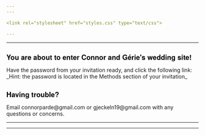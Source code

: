 ```yaml
---
---

<link rel="stylesheet" href="styles.css" type="text/css">

---
```

---


<h1 style="font-size:130%;color:BLACK;text-align:left; font-family:Helvetica Neue;"> You are about to enter Connor and Gérie's wedding site! </h1>
Have the password from your invitation ready, and click the following link:
_Hint: the password is located in the Methods section of your invitation_

<h1 style="font-size:130%;color:BLACK;text-align:left; font-family:Helvetica Neue;"> Having trouble? </h1>
Email connorparde@gmail.com or gjeckeln19@gmail.com with any questions or concerns.

---
---


